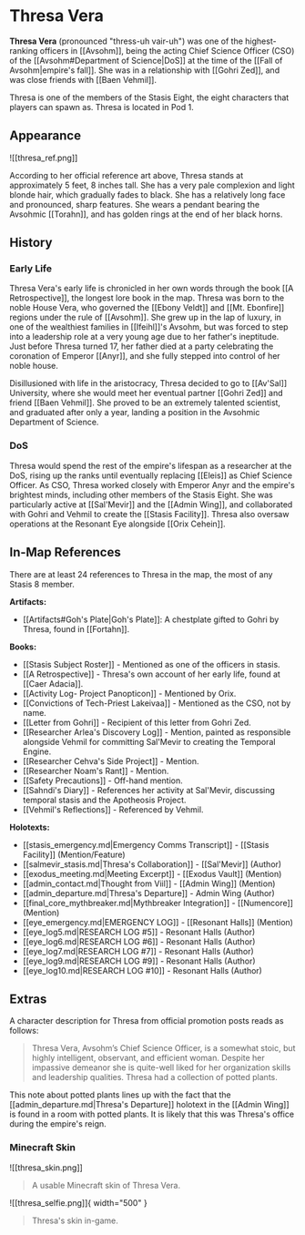 # Thresa Vera

**Thresa Vera** (pronounced "thress-uh vair-uh") was one of the highest-ranking officers in [[Avsohm]], being the acting Chief Science Officer (CSO) of the [[Avsohm#Department of Science|DoS]] at the time of the [[Fall of Avsohm|empire's fall]]. She was in a relationship with [[Gohri Zed]], and was close friends with [[Baen Vehmil]].

Thresa is one of the members of the Stasis Eight, the eight characters that players can spawn as. Thresa is located in Pod 1.

## Appearance

![[thresa_ref.png]]

According to her official reference art above, Thresa stands at approximately 5 feet, 8 inches tall. She has a very pale complexion and light blonde hair, which gradually fades to black. She has a relatively long face and pronounced, sharp features. She wears a pendant bearing the Avsohmic [[Torahn]], and has golden rings at the end of her black horns.

## History

### Early Life

Thresa Vera's early life is chronicled in her own words through the book [[A Retrospective]], the longest lore book in the map. Thresa was born to the noble House Vera, who governed the [[Ebony Veldt]] and [[Mt. Ebonfire]] regions under the rule of [[Avsohm]]. She grew up in the lap of luxury, in one of the wealthiest families in [[Ifeihl]]'s Avsohm, but was forced to step into a leadership role at a very young age due to her father's ineptitude. Just before Thresa turned 17, her father died at a party celebrating the coronation of Emperor [[Anyr]], and she fully stepped into control of her noble house.

Disillusioned with life in the aristocracy, Thresa decided to go to [[Av'Sal]] University, where she would meet her eventual partner [[Gohri Zed]] and friend [[Baen Vehmil]]. She proved to be an extremely talented scientist, and graduated after only a year, landing a position in the Avsohmic Department of Science.

### DoS

Thresa would spend the rest of the empire's lifespan as a researcher at the DoS, rising up the ranks until eventually replacing [[Eleis]] as Chief Science Officer. As CSO, Thresa worked closely with Emperor Anyr and the empire's brightest minds, including other members of the Stasis Eight. She was particularly active at [[Sal'Mevir]] and the [[Admin Wing]], and collaborated with Gohri and Vehmil to create the [[Stasis Facility]]. Thresa also oversaw operations at the Resonant Eye alongside [[Orix Cehein]].

## In-Map References

There are at least 24 references to Thresa in the map, the most of any Stasis 8 member.

**Artifacts:**

- [[Artifacts#Goh's Plate|Goh's Plate]]: A chestplate gifted to Gohri by Thresa, found in [[Fortahn]].

**Books:**

- [[Stasis Subject Roster]] - Mentioned as one of the officers in stasis. <br>
- [[A Retrospective]] - Thresa's own account of her early life, found at [[Caer Adacia]]. <br>
- [[Activity Log- Project Panopticon]] - Mentioned by Orix. <br>
- [[Convictions of Tech-Priest Lakeivaa]] - Mentioned as the CSO, not by name. <br>
- [[Letter from Gohri]] - Recipient of this letter from Gohri Zed. <br>
- [[Researcher Arlea's Discovery Log]] - Mention, painted as responsible alongside Vehmil for committing Sal'Mevir to creating the Temporal Engine. <br>
- [[Researcher Cehva's Side Project]] - Mention. <br>
- [[Researcher Noam's Rant]] - Mention. <br>
- [[Safety Precautions]] - Off-hand mention. <br>
- [[Sahndi's Diary]] - References her activity at Sal'Mevir, discussing temporal stasis and the Apotheosis Project. <br>
- [[Vehmil's Reflections]] - Referenced by Vehmil.

**Holotexts:**

- [[stasis_emergency.md|Emergency Comms Transcript]] - [[Stasis Facility]] (Mention/Feature) <br>
- [[salmevir_stasis.md|Thresa's Collaboration]] - [[Sal'Mevir]] (Author) <br>
- [[exodus_meeting.md|Meeting Excerpt]] - [[Exodus Vault]] (Mention) <br>
- [[admin_contact.md|Thought from Viil]] - [[Admin Wing]] (Mention) <br>
- [[admin_departure.md|Thresa's Departure]] - Admin Wing (Author) <br>
- [[final_core_mythbreaker.md|Mythbreaker Integration]] - [[Numencore]] (Mention) <br>
- [[eye_emergency.md|EMERGENCY LOG]] - [[Resonant Halls]] (Mention) <br>
- [[eye_log5.md|RESEARCH LOG #5]] - Resonant Halls (Author) <br>
- [[eye_log6.md|RESEARCH LOG #6]] - Resonant Halls (Author) <br>
- [[eye_log7.md|RESEARCH LOG #7]] - Resonant Halls (Author) <br>
- [[eye_log9.md|RESEARCH LOG #9]] - Resonant Halls (Author) <br>
- [[eye_log10.md|RESEARCH LOG #10]] - Resonant Halls (Author)

## Extras

A character description for Thresa from official promotion posts reads as follows:

> Thresa Vera, Avsohm’s Chief Science Officer, is a somewhat stoic, but highly intelligent, observant, and efficient woman. Despite her impassive demeanor she is quite-well liked for her organization skills and leadership qualities. Thresa had a collection of potted plants.

This note about potted plants lines up with the fact that the [[admin_departure.md|Thresa's Departure]] holotext in the [[Admin Wing]] is found in a room with potted plants. It is likely that this was Thresa's office during the empire's reign.

### Minecraft Skin

![[thresa_skin.png]]
> A usable Minecraft skin of Thresa Vera.

![[thresa_selfie.png]]{ width="500" }
> Thresa's skin in-game.
